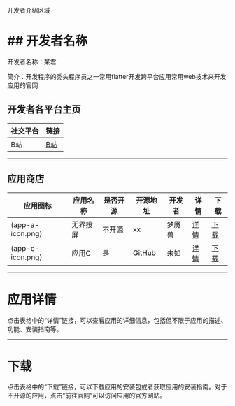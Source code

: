开发者介绍区域

# ## 开发者名称

开发者名称：某君

简介：开发程序的秃头程序员之一常用flatter开发跨平台应用常用web技术来开发应用的官网

## 开发者各平台主页

| 社交平台 | 链接  |
| --- | --- |
| B站  | [B站](https://space.bilibili.com/1994596066) |

* * *

## 应用商店

| 应用图标 | 应用名称 | 是否开源 | 开源地址 |开发者 | 详情  | 下载  |
| --- | --- | --- | --- | --- | --- | --- |
| (app-a-icon.png) | 无界投屏 | 不开源   | xx | 梦魇兽 | [详情](https://nightmare.press/) | [下载](https://nightmare.press/) |
| (app-c-icon.png) | 应用C | 是   | [GitHub](https://github.com/app-c) | 未知 | [详情](#) | [下载](#) |

* * *

# 应用详情

点击表格中的“详情”链接，可以查看应用的详细信息，包括但不限于应用的描述、功能、安装指南等。

* * *

# 下载

点击表格中的“下载”链接，可以下载应用的安装包或者获取应用的安装指南。对于不开源的应用，点击“前往官网”可以访问应用的官方网站。
